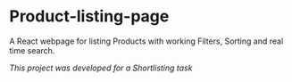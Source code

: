 # Product-listing-page

A React webpage for listing Products with working Filters, Sorting and real time search.

*This project was developed for a Shortlisting task*
